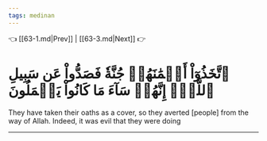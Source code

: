 ```yaml
---
tags: medinan
---
```


👈 [[63-1.md|Prev]] | [[63-3.md|Next]] 👉

# ٱتَّخَذُوٓاْ أَيۡمَٰنَهُمۡ جُنَّةٗ فَصَدُّواْ عَن سَبِيلِ ٱللَّهِۚ إِنَّهُمۡ سَآءَ مَا كَانُواْ يَعۡمَلُونَ

They have taken their oaths as a cover, so they averted [people] from the way of Allah. Indeed, it was evil that they were doing

---

